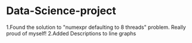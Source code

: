 # Data-Science-project
1.Found the solution to "numexpr defaulting to 8 threads" problem. Really proud of myself!
2.Added Descriptions to line graphs
